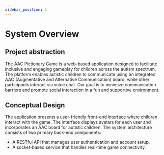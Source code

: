 ```yaml
---
sidebar_position: 1
---
```


# System Overview
## Project abstraction

The AAC Pictionary Game is a web-based application designed to facilitate inclusive
and engaging gameplay for children across the autism spectrum. The platform
enables autistic children to communicate using an integrated AAC (Augmentative
and Alternative Communication) board, while other participants interact via voice
chat. Our goal is to minimize communication barriers and promote social
interaction in a fun and supportive environment.

## Conceptual Design
The application presents a user-friendly front-end interface where children interact
with the game. The interface displays avatars for each user and incorporates an
AAC board for autistic children. The system architecture consists of two primary
back-end components:

* A RESTful API that manages user authentication and account setup.
* A socket-based service that handles real-time game connectivity.
